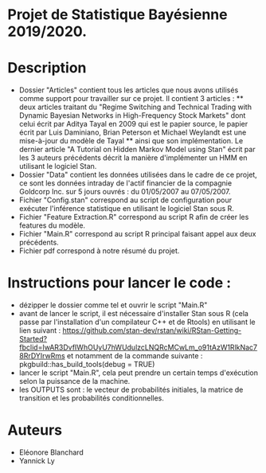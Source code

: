 # Projet de Statistique Bayésienne 2019/2020.

# Description
* Dossier "Articles" contient tous les articles que nous avons utilisés comme support pour travailler sur ce projet. Il contient 3 articles : 
** deux articles traitant du "Regime Switching and Technical Trading with Dynamic Bayesian Networks in High-Frequency Stock Markets" dont celui écrit par Aditya Tayal en 2009 qui est le papier source, le papier écrit par Luis Daminiano, Brian Peterson et Michael Weylandt est une mise-à-jour du modèle de Tayal
** ainsi que son implémentation. Le dernier article "A Tutorial on Hidden Markov Model using Stan" écrit par les 3 auteurs précédents décrit la manière d'implémenter un HMM en utilisant le logiciel Stan.
* Dossier "Data" contient les données utilisées dans le cadre de ce projet, ce sont les données intraday de l'actif financier de la compagnie Goldcorp Inc. sur 5 jours ouvrés : du 01/05/2007 au 07/05/2007.
* Fichier "Config.stan" correspond au script de configuration pour exécuter l'inférence statistique en utilisant le logiciel Stan sous R.
* Fichier "Feature Extraction.R" correspond au script R afin de créer les features du modèle.
* Fichier "Main.R" correspond au script R principal faisant appel aux deux précédents.
* Fichier pdf correspond à notre résumé du projet.

# Instructions pour lancer le code :
* dézipper le dossier comme tel et ouvrir le script "Main.R"
* avant de lancer le script, il est nécessaire d'installer Stan sous R (cela passe par l'installation d'un compilateur C++ et de Rtools) en utilisant le lien suivant : https://github.com/stan-dev/rstan/wiki/RStan-Getting-Started?fbclid=IwAR3DvfIWhOUyU7hWUdulzcLNQRcMCwLm_o91tAzW1RlkNac78RrDYIrwRms et notamment de la commande suivante : pkgbuild::has_build_tools(debug = TRUE)
* lancer le script "Main.R", cela peut prendre un certain temps d'exécution selon la puissance de la machine. 
* les OUTPUTS sont : le vecteur de probabilités initiales, la matrice de transition et les probabilités conditionnelles.

# Auteurs
* Eléonore Blanchard
* Yannick Ly
